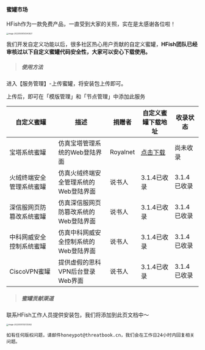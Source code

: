 #### 蜜罐市场

HFish作为一款免费产品，一直受到大家的关照，实在是太感谢各位啦！

<img src="http://img.threatbook.cn/hfish/image-20220509130343927.png" alt="image-20220509130343927" style="zoom:33%;" />

我们开发自定义功能以后，很多社区热心用户贡献的自定义蜜罐，**HFish团队已经审核过以下自定义蜜罐代码安全性，大家可以安心下载使用。**


> ##### 使用方法

进入【服务管理】-上传蜜罐，将安装包上传即可。

上传后，即可在「模版管理」和「节点管理」中添加此服务


| 自定义蜜罐               | 描述                                                         | 捐赠者   | 自定义蜜罐下载地址                                           | 收录状态    |
| ------------------------ | ------------------------------------------------------------ | -------- | ------------------------------------------------------------ | ----------- |
| 宝塔系统蜜罐             | 仿真宝塔管理系统的Web登陆界面 | Royalnet | [点击下载](https://hfish.cn-bj.ufileos.com/service-baota.zip) | 尚未收录    |
| 火绒终端安全管理系统蜜罐 | 仿真火绒终端安全管理系统的Web登陆界面 | 说书人   | 3.1.4已收录                                                  | 3.1.4已收录 |
| 深信服网页防篡改系统蜜罐 | 仿真深信服网页防篡改系统的Web登陆界面 | 说书人   | 3.1.4已收录                                                  | 3.1.4已收录 |
| 中科网威安全控制系统蜜罐 | 仿真中科网威安全控制系统的Web登陆界面 | 说书人   | 3.1.4已收录                                                  | 3.1.4已收录 |
| CiscoVPN蜜罐             | 提供虚假的思科VPN后台登录Web界面 | 说书人   | 3.1.4已收录                                                  | 3.1.4已收录 |



> ##### 蜜罐贡献渠道

联系HFish工作人员提供安装包，我们将添加到此页文档中～

<img src="http://img.threatbook.cn/hfish/image-20220510150725062.png" alt="image-20220510150725062" style="zoom:33%;" />


`如有任何版权问题，请邮件honeypot@threatbook.cn，我们会在工作日24小时内回复相关问题。`

